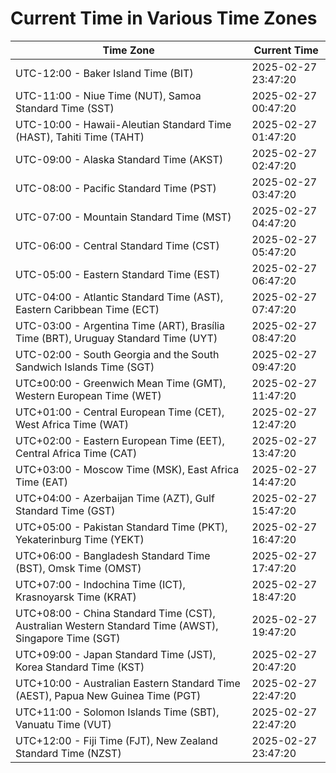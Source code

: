 # Current Time in Various Time Zones

| Time Zone | Current Time |
|-----------|--------------|
| UTC-12:00 - Baker Island Time (BIT) | 2025-02-27 23:47:20 |
| UTC-11:00 - Niue Time (NUT), Samoa Standard Time (SST) | 2025-02-27 00:47:20 |
| UTC-10:00 - Hawaii-Aleutian Standard Time (HAST), Tahiti Time (TAHT) | 2025-02-27 01:47:20 |
| UTC-09:00 - Alaska Standard Time (AKST) | 2025-02-27 02:47:20 |
| UTC-08:00 - Pacific Standard Time (PST) | 2025-02-27 03:47:20 |
| UTC-07:00 - Mountain Standard Time (MST) | 2025-02-27 04:47:20 |
| UTC-06:00 - Central Standard Time (CST) | 2025-02-27 05:47:20 |
| UTC-05:00 - Eastern Standard Time (EST) | 2025-02-27 06:47:20 |
| UTC-04:00 - Atlantic Standard Time (AST), Eastern Caribbean Time (ECT) | 2025-02-27 07:47:20 |
| UTC-03:00 - Argentina Time (ART), Brasília Time (BRT), Uruguay Standard Time (UYT) | 2025-02-27 08:47:20 |
| UTC-02:00 - South Georgia and the South Sandwich Islands Time (SGT) | 2025-02-27 09:47:20 |
| UTC±00:00 - Greenwich Mean Time (GMT), Western European Time (WET) | 2025-02-27 11:47:20 |
| UTC+01:00 - Central European Time (CET), West Africa Time (WAT) | 2025-02-27 12:47:20 |
| UTC+02:00 - Eastern European Time (EET), Central Africa Time (CAT) | 2025-02-27 13:47:20 |
| UTC+03:00 - Moscow Time (MSK), East Africa Time (EAT) | 2025-02-27 14:47:20 |
| UTC+04:00 - Azerbaijan Time (AZT), Gulf Standard Time (GST) | 2025-02-27 15:47:20 |
| UTC+05:00 - Pakistan Standard Time (PKT), Yekaterinburg Time (YEKT) | 2025-02-27 16:47:20 |
| UTC+06:00 - Bangladesh Standard Time (BST), Omsk Time (OMST) | 2025-02-27 17:47:20 |
| UTC+07:00 - Indochina Time (ICT), Krasnoyarsk Time (KRAT) | 2025-02-27 18:47:20 |
| UTC+08:00 - China Standard Time (CST), Australian Western Standard Time (AWST), Singapore Time (SGT) | 2025-02-27 19:47:20 |
| UTC+09:00 - Japan Standard Time (JST), Korea Standard Time (KST) | 2025-02-27 20:47:20 |
| UTC+10:00 - Australian Eastern Standard Time (AEST), Papua New Guinea Time (PGT) | 2025-02-27 22:47:20 |
| UTC+11:00 - Solomon Islands Time (SBT), Vanuatu Time (VUT) | 2025-02-27 22:47:20 |
| UTC+12:00 - Fiji Time (FJT), New Zealand Standard Time (NZST) | 2025-02-27 23:47:20 |
